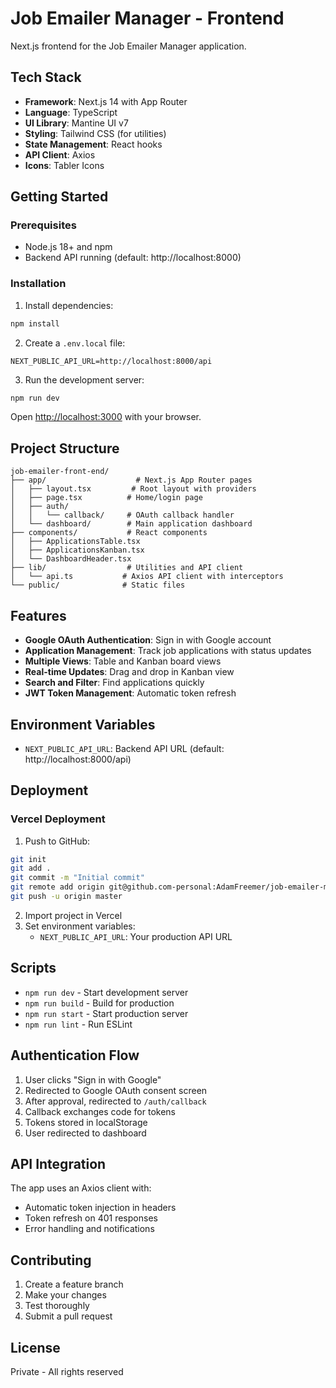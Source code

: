 # Job Emailer Manager - Frontend

Next.js frontend for the Job Emailer Manager application.

## Tech Stack

- **Framework**: Next.js 14 with App Router
- **Language**: TypeScript
- **UI Library**: Mantine UI v7
- **Styling**: Tailwind CSS (for utilities)
- **State Management**: React hooks
- **API Client**: Axios
- **Icons**: Tabler Icons

## Getting Started

### Prerequisites

- Node.js 18+ and npm
- Backend API running (default: http://localhost:8000)

### Installation

1. Install dependencies:
```bash
npm install
```

2. Create a `.env.local` file:
```env
NEXT_PUBLIC_API_URL=http://localhost:8000/api
```

3. Run the development server:
```bash
npm run dev
```

Open [http://localhost:3000](http://localhost:3000) with your browser.

## Project Structure

```
job-emailer-front-end/
├── app/                    # Next.js App Router pages
│   ├── layout.tsx         # Root layout with providers
│   ├── page.tsx          # Home/login page
│   ├── auth/
│   │   └── callback/     # OAuth callback handler
│   └── dashboard/        # Main application dashboard
├── components/           # React components
│   ├── ApplicationsTable.tsx
│   ├── ApplicationsKanban.tsx
│   └── DashboardHeader.tsx
├── lib/                  # Utilities and API client
│   └── api.ts           # Axios API client with interceptors
└── public/              # Static files
```

## Features

- **Google OAuth Authentication**: Sign in with Google account
- **Application Management**: Track job applications with status updates
- **Multiple Views**: Table and Kanban board views
- **Real-time Updates**: Drag and drop in Kanban view
- **Search and Filter**: Find applications quickly
- **JWT Token Management**: Automatic token refresh

## Environment Variables

- `NEXT_PUBLIC_API_URL`: Backend API URL (default: http://localhost:8000/api)

## Deployment

### Vercel Deployment

1. Push to GitHub:
```bash
git init
git add .
git commit -m "Initial commit"
git remote add origin git@github.com-personal:AdamFreemer/job-emailer-manager-front-end.git
git push -u origin master
```

2. Import project in Vercel
3. Set environment variables:
   - `NEXT_PUBLIC_API_URL`: Your production API URL

## Scripts

- `npm run dev` - Start development server
- `npm run build` - Build for production
- `npm run start` - Start production server
- `npm run lint` - Run ESLint

## Authentication Flow

1. User clicks "Sign in with Google"
2. Redirected to Google OAuth consent screen
3. After approval, redirected to `/auth/callback`
4. Callback exchanges code for tokens
5. Tokens stored in localStorage
6. User redirected to dashboard

## API Integration

The app uses an Axios client with:
- Automatic token injection in headers
- Token refresh on 401 responses
- Error handling and notifications

## Contributing

1. Create a feature branch
2. Make your changes
3. Test thoroughly
4. Submit a pull request

## License

Private - All rights reserved